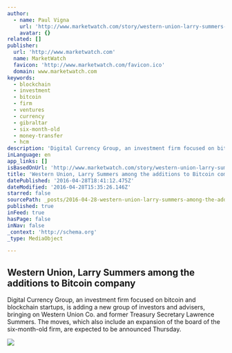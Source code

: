 ```yaml
---
author:
  - name: Paul Vigna
    url: 'http://www.marketwatch.com/story/western-union-larry-summers-among-the-additions-to-bitcoin-company-2016-04-28'
    avatar: {}
related: []
publisher:
  url: 'http://www.marketwatch.com'
  name: MarketWatch
  favicon: 'http://www.marketwatch.com/favicon.ico'
  domain: www.marketwatch.com
keywords:
  - blockchain
  - investment
  - bitcoin
  - firm
  - ventures
  - currency
  - gibraltar
  - six-month-old
  - money-transfer
  - hcm
description: 'Digital Currency Group, an investment firm focused on bitcoin and blockchain startups, is adding a new group of investors and advisers, bringing on Western Union Co. and former Treasury Secretary Lawrence Summers. The moves, which also include an expansion of the board of the six-month-old firm, are expected to be announced Thursday.'
inLanguage: en
app_links: []
isBasedOnUrl: 'http://www.marketwatch.com/story/western-union-larry-summers-among-the-additions-to-bitcoin-company-2016-04-28'
title: 'Western Union, Larry Summers among the additions to Bitcoin company'
datePublished: '2016-04-28T18:41:12.475Z'
dateModified: '2016-04-28T15:35:26.146Z'
starred: false
sourcePath: _posts/2016-04-28-western-union-larry-summers-among-the-additions-to-bitcoin.md
published: true
inFeed: true
hasPage: false
inNav: false
_context: 'http://schema.org'
_type: MediaObject

---
```

<article style=""><h1>Western Union, Larry Summers among the additions to Bitcoin company</h1><p>Digital Currency Group, an investment firm focused on bitcoin and blockchain startups, is adding a new group of investors and advisers, bringing on Western Union Co. and former Treasury Secretary Lawrence Summers. The moves, which also include an expansion of the board of the six-month-old firm, are expected to be announced Thursday.</p><img src="http://s.marketwatch.com/public/resources/MWimages/MW-EA784_Summer_ZG_20151208170602.jpg" /></article>